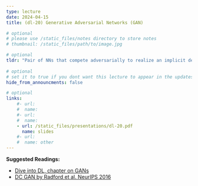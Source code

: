 ```yaml
---
type: lecture
date: 2024-04-15
title: (dl-20) Generative Adversarial Networks (GAN)

# optional
# please use /static_files/notes directory to store notes
# thumbnail: /static_files/path/to/image.jpg 

# optional
tldr: "Pair of NNs that compete adversarially to realize an implicit density modelling!"
  
# optional
# set it to true if you dont want this lecture to appear in the updates section
hide_from_announcments: false

# optional
links: 
    #- url: 
    #  name: 
    #- url: 
    #  name: 
    - url: /static_files/presentations/dl-20.pdf
      name: slides
    #- url: 
    #  name: other
---
```

**Suggested Readings:**
- [Dive into DL, chapter on GANs](https://d2l.ai/chapter_generative-adversarial-networks/index.html)
- [DC GAN by Radford et al. NeurIPS 2016](https://arxiv.org/abs/1511.06434)
